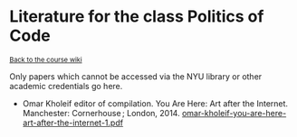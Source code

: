 # Literature for the class Politics of Code
<sup>[Back to the course wiki](https://github.com/jbenno/nyuad_politics_of_code/wiki/01#wordpress)</sup>

Only papers which cannot be accessed via the NYU library or other academic credentials go here.

- Omar Kholeif editor of compilation. You Are Here: Art after the Internet. Manchester: Cornerhouse ; London, 2014. [omar-kholeif-you-are-here-art-after-the-internet-1.pdf](files/literature/omar-kholeif-you-are-here-art-after-the-internet-1.pdf)
